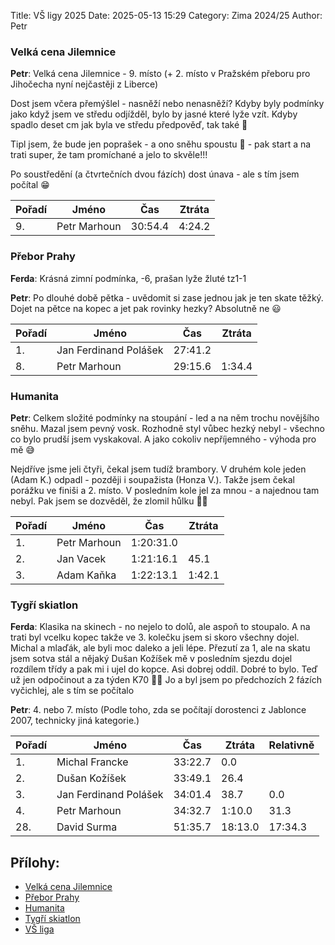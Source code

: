 Title: VŠ ligy 2025
Date: 2025-05-13 15:29
Category: Zima 2024/25
Author: Petr

### Velká cena Jilemnice

**Petr**: Velká cena Jilemnice - 9. místo (+ 2. místo v Pražském přeboru pro Jihočecha nyní nejčastěji z Liberce)

Dost jsem včera přemýšlel - nasněží nebo nenasněží? Kdyby byly podmínky jako když jsem ve středu odjížděl, bylo by jasné které lyže vzít. Kdyby spadlo deset cm jak byla ve středu předpověď, tak také 🤔

Tipl jsem, že bude jen poprašek - a ono sněhu spoustu 🙈 - pak start a na trati super, že tam promíchané a jelo to skvěle!!!

Po soustředění (a čtvrtečních dvou fázích) dost únava - ale s tím jsem počítal 😁

| Pořadí | Jméno        | Čas     | Ztráta |
|--------|--------------|---------|--------|
| 9.     | Petr Marhoun | 30:54.4 | 4:24.2 |

### Přebor Prahy

**Ferda**: Krásná zimní podmínka, -6, prašan lyže žluté tz1-1

**Petr**: Po dlouhé době pětka - uvědomit si zase jednou jak je ten skate těžký. Dojet na pětce na kopec a jet pak rovinky hezky? Absolutně ne 😃

| Pořadí | Jméno                 | Čas     | Ztráta |
|--------|-----------------------|---------|--------|
| 1.     | Jan Ferdinand Polášek | 27:41.2 |        |
| 8.     | Petr Marhoun          | 29:15.6 | 1:34.4 |

### Humanita

**Petr**: Celkem složité podmínky na stoupání - led a na něm trochu novějšího sněhu. Mazal jsem pevný vosk. Rozhodně styl vůbec hezký nebyl - všechno co bylo prudší jsem vyskakoval. A jako cokoliv nepříjemného - výhoda pro mě 😅

Nejdříve jsme jeli čtyři, čekal jsem tudíž brambory. V druhém kole jeden (Adam K.) odpadl - později i soupažista (Honza V.). Takže jsem čekal porážku ve finiši a 2. místo. V posledním kole jel za mnou - a najednou tam nebyl. Pak jsem se dozvěděl, že zlomil hůlku 🤷‍♂️

| Pořadí | Jméno        | Čas       | Ztráta |
|--------|--------------|-----------|--------|
| 1.     | Petr Marhoun | 1:20:31.0 |        |
| 2.     | Jan Vacek    | 1:21:16.1 | 45.1   |
| 3.     | Adam Kaňka   | 1:22:13.1 | 1:42.1 |

### Tygří skiatlon

**Ferda**: Klasika na skinech - no nejelo to dolů, ale aspoň to stoupalo. A na trati byl vcelku kopec takže ve 3. kolečku jsem si skoro všechny dojel. Michal a mlaďák, ale byli moc daleko a jeli lépe. Přezutí za 1, ale na skatu jsem sotva stál a nějaký Dušan Kožíšek mě v posledním sjezdu dojel rozdílem třídy a pak mi i ujel do kopce. Asi dobrej oddíl. Dobré to bylo. Teď už jen odpočinout a za týden K70 💪💪 Jo a byl jsem po předchozích 2 fázích vyčichlej, ale s tím se počítalo

**Petr**: 4. nebo 7. místo (Podle toho, zda se počítají dorostenci z Jablonce 2007, technicky jiná kategorie.)

| Pořadí | Jméno                 | Čas     | Ztráta  | Relativně |
|--------|-----------------------|---------|---------|-----------|
| 1.     | Michal Francke        | 33:22.7 | 0.0     |           |
| 2.     | Dušan Kožíšek         | 33:49.1 | 26.4    |           |
| 3.     | Jan Ferdinand Polášek | 34:01.4 | 38.7    | 0.0       |
| 4.     | Petr Marhoun          | 34:32.7 | 1:10.0  | 31.3      |
| 28.    | David Surma           | 51:35.7 | 18:13.0 | 17:34.3   |

Přílohy:
--------

- [Velká cena Jilemnice]({static}/static/zima-2024-25/velka-cena-jilemnice.pdf)
- [Přebor Prahy]({static}/static/zima-2024-25/prebor-prahy.pdf)
- [Humanita]({static}/static/zima-2024-25/humanita.pdf)
- [Tygří skiatlon]({static}/static/zima-2024-25/tygri-skiatlon.pdf)
- [VŠ liga]({static}/static/zima-2024-25/vs-liga.pdf)
